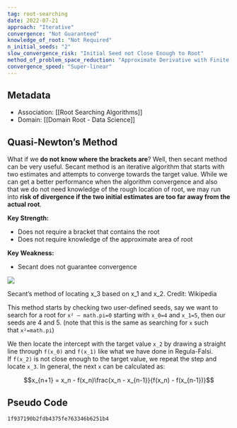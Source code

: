 ```yaml
---
tag: root-searching
date: 2022-07-21
approach: "Iterative"
convergence: "Not Guaranteed"
knowledge_of_root: "Not Required"
n_initial_seeds: "2"
slow_convergence_risk: "Initial Seed not Close Enough to Root"
method_of_problem_space_reduction: "Approximate Derivative with Finite Difference"
convergence_speed: "Super-linear"
---
```


## Metadata
- Association: [[Root Searching Algorithms]]
- Domain: [[Domain Root - Data Science]]

## Quasi-Newton’s Method

What if we **do not know where the brackets are**? Well, then secant method can be very useful. Secant method is an iterative algorithm that starts with two estimates and attempts to converge towards the target value. While we can get a better performance when the algorithm convergence and also that we do not need knowledge of the rough location of root, we may run into **risk of divergence if the two initial estimates are too far away from the actual root**.

**Key Strength:**

-   Does not require a bracket that contains the root
-   Does not require knowledge of the approximate area of root

**Key Weakness:**

- Secant does not guarantee convergence

![](https://miro.medium.com/max/700/0*PTvDSGXWNvM-Ycft.png)

Secant’s method of locating x_3 based on x_1 and x_2. Credit: Wikipedia

This method starts by checking two user-defined seeds, say we want to search for a root for `x² — math.pi=0` starting with `x_0=4` and `x_1=5`, then our seeds are 4 and 5. (note that this is the same as searching for `x` such that `x²=math.pi`)

We then locate the intercept with the target value `x_2` by drawing a straight line through `f(x_0)` and `f(x_1)` like what we have done in Regula-Falsi. If `f(x_2)` is not close enough to the target value, we repeat the step and locate `x_3`. In general, the next `x` can be calculated as:

$$x_{n+1} = x_n - f(x_n)\frac{x_n - x_{n-1}}{f(x_n) - f(x_{n-1})}$$

## Pseudo Code

```gist
1f937190b2fdb4375fe763346b6251b4
```